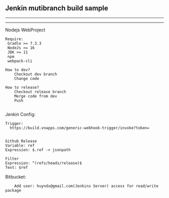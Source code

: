 ## Jenkin mutibranch build sample ##

****************************************
 
****************************************

Nodejs WebProject
```
Require:
 Gradle >= 7.3.3
 NodeJs >= 16
 JDK >= 11
 npm
 webpack-cli

How to dev?
    Checkout dev branch
    Change code
    
How to release?    
    Checkout release branch
    Merge code from dev
    Push
     
```

Jenkin Config:

```
Trigger:
  https://build.vnapps.com/generic-webhook-trigger/invoke?token=


Github Release 
Variable: ref
Expression: $.ref -> jsonpath 
  
Filter
Expression: ^(refs/heads/release)$
Text: $ref  

```

Bitbucket:
```
    Add user: huyndx@gmail.com(Jenkins Server) access for read/write package
```
